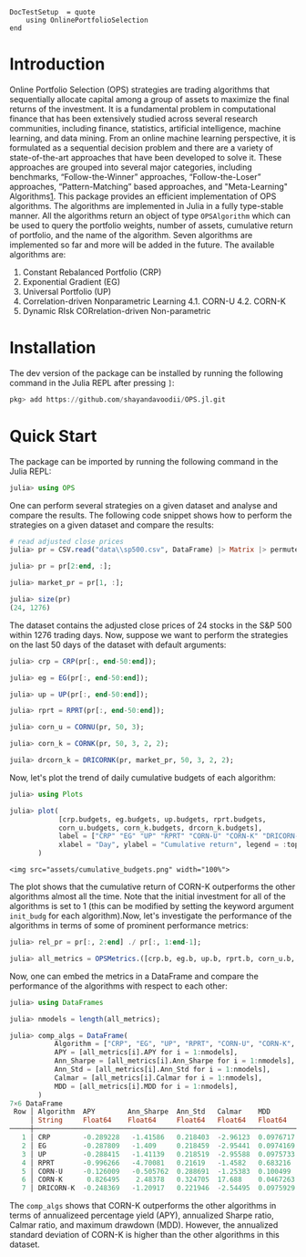 ```@meta
DocTestSetup  = quote
    using OnlinePortfolioSelection
end
```

# Introduction

Online Portfolio Selection (OPS) strategies are trading algorithms that sequentially allocate capital among a group of assets to maximize the final returns of the investment. It is a fundamental problem in computational finance that has been extensively studied across several research communities, including finance, statistics, artificial intelligence, machine learning, and data mining. From an online machine learning perspective, it is formulated as a sequential decision problem and there are a variety of state-of-the-art approaches that have been developed to solve it. These approaches are grouped into several major categories, including benchmarks, “Follow-the-Winner” approaches, “Follow-the-Loser” approaches, “Pattern-Matching” based approaches, and "Meta-Learning" Algorithms[1](https://arxiv.org/abs/1212.2129).
This package provides an efficient implementation of OPS algorithms. The algorithms are implemented in Julia in a fully type-stable manner. All the algorithms return an object of type `OPSAlgorithm` which can be used to query the portfolio weights, number of assets,  cumulative return of portfolio, and the name of the algorithm. Seven algorithms are implemented so far and more will be added in the future. The available algorithms are:

1. Constant Rebalanced Portfolio (CRP)
2. Exponential Gradient (EG)
3. Universal Portfolio (UP)
4. Correlation-driven Nonparametric Learning
    4.1. CORN-U
    4.2. CORN-K
5. Dynamic RIsk CORrelation-driven Non-parametric

# Installation

The dev version of the package can be installed by running the following command in the Julia REPL after pressing `]`:

```julia
pkg> add https://github.com/shayandavoodii/OPS.jl.git
```

# Quick Start

The package can be imported by running the following command in the Julia REPL:

```julia
julia> using OPS
```

One can perform several strategies on a given dataset and analyse and compare the results. The following code snippet shows how to perform the strategies on a given dataset and compare the results:

```julia
# read adjusted close prices
julia> pr = CSV.read("data\\sp500.csv", DataFrame) |> Matrix |> permutedims;

julia> pr = pr[2:end, :];

julia> market_pr = pr[1, :];

julia> size(pr)
(24, 1276)
```

The dataset contains the adjusted close prices of 24 stocks in the S&P 500 within 1276 trading days. Now, suppose we want to perform the strategies on the last 50 days of the dataset with default arguments:

```julia
julia> crp = CRP(pr[:, end-50:end]);

julia> eg = EG(pr[:, end-50:end]);

julia> up = UP(pr[:, end-50:end]);

julia> rprt = RPRT(pr[:, end-50:end]);

julia> corn_u = CORNU(pr, 50, 3);

julia> corn_k = CORNK(pr, 50, 3, 2, 2);

juila> drcorn_k = DRICORNK(pr, market_pr, 50, 3, 2, 2);
```

Now, let's plot the trend of daily cumulative budgets of each algorithm:

```julia
julia> using Plots

julia> plot(
            [crp.budgets, eg.budgets, up.budgets, rprt.budgets,
            corn_u.budgets, corn_k.budgets, drcorn_k.budgets], 
            label = ["CRP" "EG" "UP" "RPRT" "CORN-U" "CORN-K" "DRICORN-K"], 
            xlabel = "Day", ylabel = "Cumulative return", legend = :topleft
       )
```

```@raw html
<img src="assets/cumulative_budgets.png" width="100%">
```

The plot shows that the cumulative return of CORN-K outperforms the other algorithms almost all the time. Note that the initial investment for all of the algorithms is set to 1 (this can be modified by setting the keyword argument `init_budg` for each algorithm).Now, let's investigate the performance of the algorithms in terms of some of prominent performance metrics:

```julia
julia> rel_pr = pr[:, 2:end] ./ pr[:, 1:end-1];

julia> all_metrics = OPSMetrics.([crp.b, eg.b, up.b, rprt.b, corn_u.b, corn_k.b, drcorn_k.b], Ref(rel_pr));
```

Now, one can embed the metrics in a DataFrame and compare the performance of the algorithms with respect to each other:

```julia
julia> using DataFrames

julia> nmodels = length(all_metrics);

julia> comp_algs = DataFrame(
           Algorithm = ["CRP", "EG", "UP", "RPRT", "CORN-U", "CORN-K", "DRICORN-K"],
           APY = [all_metrics[i].APY for i = 1:nmodels],
           Ann_Sharpe = [all_metrics[i].Ann_Sharpe for i = 1:nmodels],
           Ann_Std = [all_metrics[i].Ann_Std for i = 1:nmodels],
           Calmar = [all_metrics[i].Calmar for i = 1:nmodels],
           MDD = [all_metrics[i].MDD for i = 1:nmodels],
       )
7×6 DataFrame
 Row │ Algorithm  APY        Ann_Sharpe  Ann_Std   Calmar    MDD       
     │ String     Float64    Float64     Float64   Float64   Float64   
─────┼─────────────────────────────────────────────────────────────────
   1 │ CRP        -0.289228   -1.41586   0.218403  -2.96123  0.0976717
   2 │ EG         -0.287809   -1.409     0.218459  -2.95441  0.0974169
   3 │ UP         -0.288415   -1.41139   0.218519  -2.95588  0.0975733
   4 │ RPRT       -0.996266   -4.70081   0.21619   -1.4582   0.683216
   5 │ CORN-U     -0.126009   -0.505762  0.288691  -1.25383  0.100499
   6 │ CORN-K      0.826495    2.48378   0.324705  17.688    0.0467263
   7 │ DRICORN-K  -0.248369   -1.20917   0.221946  -2.54495  0.0975929
```

The `comp_algs` shows that CORN-K outperforms the other algorithms in terms of annualizeed percentage yield (APY), annualized Sharpe ratio, Calmar ratio, and maximum drawdown (MDD). However, the annualized standard deviation of CORN-K is higher than the other algorithms in this dataset.
